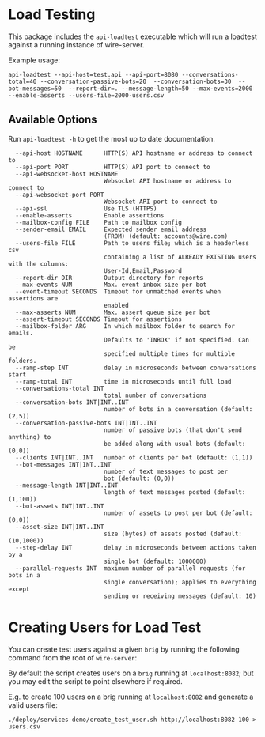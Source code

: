 # Load Testing

This package includes the `api-loadtest` executable which will run a loadtest against
a running instance of wire-server.

Example usage: 

```
api-loadtest --api-host=test.api --api-port=8080 --conversations-total=40 --conversation-passive-bots=20  --conversation-bots=30  --bot-messages=50  --report-dir=. --message-length=50 --max-events=2000  --enable-asserts --users-file=2000-users.csv
```


## Available Options

Run `api-loadtest -h` to get the most up to date documentation.

```
  --api-host HOSTNAME      HTTP(S) API hostname or address to connect to
  --api-port PORT          HTTP(S) API port to connect to
  --api-websocket-host HOSTNAME
                           Websocket API hostname or address to connect to
  --api-websocket-port PORT
                           Websocket API port to connect to
  --api-ssl                Use TLS (HTTPS)
  --enable-asserts         Enable assertions
  --mailbox-config FILE    Path to mailbox config
  --sender-email EMAIL     Expected sender email address
                           (FROM) (default: accounts@wire.com)
  --users-file FILE        Path to users file; which is a headerless csv
                           containing a list of ALREADY EXISTING users with the columns:
                           User-Id,Email,Password
  --report-dir DIR         Output directory for reports
  --max-events NUM         Max. event inbox size per bot
  --event-timeout SECONDS  Timeout for unmatched events when assertions are
                           enabled
  --max-asserts NUM        Max. assert queue size per bot
  --assert-timeout SECONDS Timeout for assertions
  --mailbox-folder ARG     In which mailbox folder to search for emails.
                           Defaults to 'INBOX' if not specified. Can be
                           specified multiple times for multiple folders.
  --ramp-step INT          delay in microseconds between conversations start
  --ramp-total INT         time in microseconds until full load
  --conversations-total INT
                           total number of conversations
  --conversation-bots INT|INT..INT
                           number of bots in a conversation (default: (2,5))
  --conversation-passive-bots INT|INT..INT
                           number of passive bots (that don't send anything) to
                           be added along with usual bots (default: (0,0))
  --clients INT|INT..INT   number of clients per bot (default: (1,1))
  --bot-messages INT|INT..INT
                           number of text messages to post per
                           bot (default: (0,0))
  --message-length INT|INT..INT
                           length of text messages posted (default: (1,100))
  --bot-assets INT|INT..INT
                           number of assets to post per bot (default: (0,0))
  --asset-size INT|INT..INT
                           size (bytes) of assets posted (default: (10,1000))
  --step-delay INT         delay in microseconds between actions taken by a
                           single bot (default: 1000000)
  --parallel-requests INT  maximum number of parallel requests (for bots in a
                           single conversation); applies to everything except
                           sending or receiving messages (default: 10)
```

# Creating Users for Load Test

You can create test users against a given `brig` by running the following
command from the root of `wire-server`:

By default the script creates users on a `brig` running at `localhost:8082`;
but you may edit the script to point elsewhere if required.

E.g. to create 100 users on a brig running at `localhost:8082` and generate a valid users file:

```shell
./deploy/services-demo/create_test_user.sh http://localhost:8082 100 > users.csv
```
